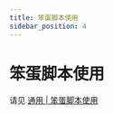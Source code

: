```yaml
---
title: 笨蛋脚本使用
sidebar_position: 4
---
```


# 笨蛋脚本使用

请见 [通用 | 笨蛋脚本使用](/preparation/dumb-script-using)
